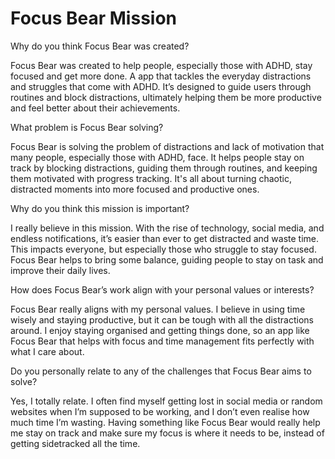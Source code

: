 # Focus Bear Mission

Why do you think Focus Bear was created?

Focus Bear was created to help people, especially those with ADHD, stay focused and get more done. A app that tackles the everyday distractions and struggles that come with ADHD. It’s designed to guide users through routines and block distractions, ultimately helping them be more productive and feel better about their achievements.

What problem is Focus Bear solving?

Focus Bear is solving the problem of distractions and lack of motivation that many people, especially those with ADHD, face. It helps people stay on track by blocking distractions, guiding them through routines, and keeping them motivated with progress tracking. It's all about turning chaotic, distracted moments into more focused and productive ones.

Why do you think this mission is important?

I really believe in this mission. With the rise of technology, social media, and endless notifications, it’s easier than ever to get distracted and waste time. This impacts everyone, but especially those who struggle to stay focused. Focus Bear helps to bring some balance, guiding people to stay on task and improve their daily lives.

How does Focus Bear’s work align with your personal values or interests?

Focus Bear really aligns with my personal values. I believe in using time wisely and staying productive, but it can be tough with all the distractions around. I enjoy staying organised and getting things done, so an app like Focus Bear that helps with focus and time management fits perfectly with what I care about.

Do you personally relate to any of the challenges that Focus Bear aims to solve?

Yes, I totally relate. I often find myself getting lost in social media or random websites when I’m supposed to be working, and I don’t even realise how much time I’m wasting. Having something like Focus Bear would really help me stay on track and make sure my focus is where it needs to be, instead of getting sidetracked all the time.
